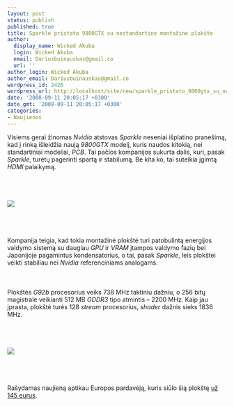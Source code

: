 ```yaml
---
layout: post
status: publish
published: true
title: Sparkle pristato 9800GTX su nestandartine montažine plokšte
author:
  display_name: Wicked Akuba
  login: Wicked Akuba
  email: Dariusbuinauskas@gmail.co
  url: ''
author_login: Wicked Akuba
author_email: Dariusbuinauskas@gmail.co
wordpress_id: 2426
wordpress_url: http://localhost/site/new/sparkle_pristato_9800gtx_su_nestandartine_montazine_plokste/
date: '2008-09-11 20:05:17 +0300'
date_gmt: '2008-09-11 20:05:17 +0300'
categories:
- Naujienos
---
```

<p>Visiems gerai žinomas <i>Nvidia</i> atstovas <i>Sparkle</i> neseniai išplatino pranešimą, kad į rinką išleidžia naują <i>9800GTX</i> modelį, kuris naudos kitokią, nei standartiniai modeliai, <i>PCB</i>. Tai pačios kompanijos sukurta dalis, kuri, pasak <i>Sparkle</i>, turėtų pagerinti spartą ir stabilumą. Be kita ko, tai suteikia įgimtą <i>HDMI</i> palaikymą.<br />
<br><br />
<br><br><img src="http://www.technews.lt/upl/Failai/sparkle1.jpg"><br><br />
<br><br />
<br>Kompanija teigia, kad tokia montažinė plokštė turi patobulintą energijos valdymo sistemą su daugiau <i>GPU</i> ir <i>VRAM</i> įtampos valdymo fazių bei Japonijoje pagamintus kondensatorius, o tai, pasak <i>Sparkle</i>, leis plokštei veikti stabiliau nei <i>Nvidia</i> referenciniams analogams.<br />
<br><br />
<br>Plokštės <i>G92b</i> procesorius veiks 738 MHz taktiniu dažniu, o 256 bitų magistrale veikianti 512 MB <i>GDDR3</i> tipo atmintis – 2200 MHz. Kaip jau įprasta, plokštė turės 128 <i>stream</i> procesorius, <i>shader</i> dažnis sieks 1836 MHz.<br />
<br><br />
<br><br><img src="http://www.technews.lt/upl/Failai/sparkle2.jpg"><br><br />
<br><br />
<br>Rašydamas naujieną aptikau Europos pardavėją, kuris siūlo šią plokštę <a class="ns" href="http://geizhals.at/eu/a365182.html">už 145 eurus</a>.<br />
<br><br />
<br><br />
<br></p>
